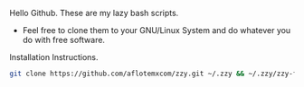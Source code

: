 Hello Github. These are my lazy bash scripts.

+ Feel free to clone them to your GNU/Linux System and do whatever you do with free software.

Installation Instructions.

```sh
git clone https://github.com/aflotemxcom/zzy.git ~/.zzy && ~/.zzy/zzy-fix
```
